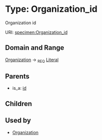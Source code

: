 
# Type: Organization_id


Organization id

URI: [specimen:Organization_id](https://ccdh.org/specimen/Organization_id)


## Domain and Range

[Organization](Organization.md) ->  <sub>REQ</sub> [Literal](types/Literal.md)

## Parents

 *  is_a: [id](id.md)

## Children


## Used by

 * [Organization](Organization.md)
